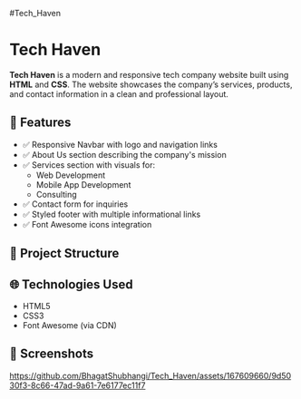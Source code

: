#Tech_Haven

# Tech Haven

**Tech Haven** is a modern and responsive tech company website built using **HTML** and **CSS**. The website showcases the company’s services, products, and contact information in a clean and professional layout.

## 🚀 Features

- ✅ Responsive Navbar with logo and navigation links  
- ✅ About Us section describing the company's mission  
- ✅ Services section with visuals for:
  - Web Development
  - Mobile App Development
  - Consulting  
- ✅ Contact form for inquiries  
- ✅ Styled footer with multiple informational links  
- ✅ Font Awesome icons integration  

## 📁 Project Structure


## 🌐 Technologies Used

- HTML5
- CSS3
- Font Awesome (via CDN)

## 📸 Screenshots



https://github.com/BhagatShubhangi/Tech_Haven/assets/167609660/9d5030f3-8c66-47ad-9a61-7e6177ec11f7


